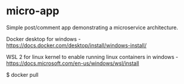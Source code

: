 # micro-app
Simple post/comment app demonstrating a microservice architecture.

Docker desktop for windows - https://docs.docker.com/desktop/install/windows-install/

WSL 2 for linux kernel to enable running linux containers in windows - https://docs.microsoft.com/en-us/windows/wsl/install

$ docker pull 
